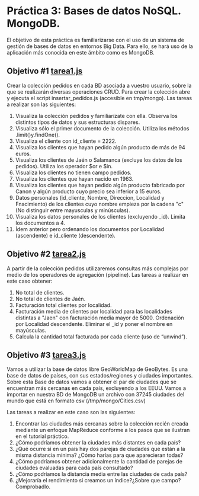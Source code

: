 # Práctica 3: Bases de datos NoSQL. MongoDB.

El objetivo de esta práctica es familiarizarse con el uso de un sistema de gestión de bases de datos en entornos Big Data. Para ello, se hará uso de la aplicación más conocida en este ámbito como es MongoDB.

## Objetivo #1 [tarea1.js]()

Crear la colección pedidos en cada BD asociada a vuestro usuario, sobre la que se realizarán diversas operaciones CRUD. Para crear la colección abre y ejecuta el script insertar_pedidos.js (accesible en tmp/mongo). Las tareas a realizar son las siguientes:

1. Visualiza la colección pedidos y familiarízate con ella. Observa los distintos tipos de datos y sus estructuras dispares.
2. Visualiza sólo el primer documento de la colección. Utiliza los métodos .limit()y.findOne().
3. Visualiza el cliente con id_cliente = 2222.
4. Visualiza los clientes que hayan pedido algún producto de más de 94 euros.
5. Visualiza los clientes de Jaén o Salamanca (excluye los datos de los pedidos). Utiliza los operador $or e $in.
6. Visualiza los clientes no tienen campo pedidos.
7. Visualiza los clientes que hayan nacido en 1963.
8. Visualiza los clientes que hayan pedido algún producto fabricado por Canon y algún producto cuyo precio sea inferior a 15 euros.
9. Datos personales (id_cliente, Nombre, Direccion, Localidad y Fnacimiento) de los clientes cuyo nombre empieza por la cadena "c" (No distinguir entre mayusculas y minúsculas).
10. Visualiza los datos personales de los clientes (excluyendo _id). Limita los documentos a 4.
11. Ídem anterior pero ordenando los documentos por Localidad (ascendente) e id_cliente (descendente).


## Objetivo #2 [tarea2.js]()

A partir de la colección pedidos utilizaremos consultas más complejas por medio de los operadores de agregación (pipeline). Las tareas a realizar en este caso obtener:

1. No total de clientes.
2. No total de clientes de Jaén.
3. Facturación total clientes por localidad.
4. Facturación media de clientes por localidad para las localidades distintas a "Jaen" con facturación media mayor de 5000. Ordenación por Localidad descendente. Eliminar el _id y poner el nombre en mayúsculas.
5. Calcula la cantidad total facturada por cada cliente (uso de “unwind”).

## Objetivo #3 [tarea3.js]()

Vamos a utilizar la base de datos libre GeoWorldMap de GeoBytes. Es una base de datos de países, con sus estados/regiones y ciudades importantes. Sobre esta Base de datos vamos a obtener el par de ciudades que se encuentran más cercanas en cada país, excluyendo a los EEUU. Vamos a importar en nuestra BD de MongoDB un archivo con 37245 ciudades del mundo que está en formato csv (/tmp/mongo/Cities.csv)

Las tareas a realizar en este caso son las siguientes:
1. Encontrar las ciudades más cercanas sobre la colección recién creada mediante un enfoque MapReduce conforme a los pasos que se ilustran en el tutorial práctico.
2. ¿Cómo podríamos obtener la ciudades más distantes en cada país?
3. ¿Qué ocurre si en un país hay dos parejas de ciudades que están a la misma distancia mínima? ¿Cómo harías para que aparecieran todas?
4. ¿Cómo podríamos obtener adicionalmente la cantidad de parejas de ciudades evaluadas para cada país consultado?
5. ¿Cómo podríamos la distancia media entre las ciudades de cada país?
6. ¿Mejoraría el rendimiento si creamos un índice?¿Sobre que campo? Comprobadlo.
